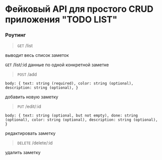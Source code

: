 # Фейковый API для простого CRUD приложения "TODO LIST"

### Роутинг

> `GET` /list

выводит весь список заметок

`GET` /list/:id
данные по одной конкретной заметке

> `POST` /add

`body: {
  text: string (required),
  color: string (optional),
  description: string (optional),
}`

добавить новую заметку

> `PUT` /edit/:id

`body: {
  text: string (optional, but not empty),
  done: string (optional),
  color: string (optional),
  description: string (optional),
}`

редактировать заметку

> `DELETE` /delete/:id

удалить заметку